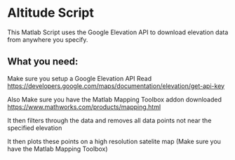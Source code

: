 # Altitude Script

This Matlab Script uses the Google Elevation API to download elevation data from anywhere you specify.

## What you need:

Make sure you setup a Google Elevation API
Read https://developers.google.com/maps/documentation/elevation/get-api-key 

Also Make sure you have the Matlab Mapping Toolbox addon downloaded
https://www.mathworks.com/products/mapping.html


It then filters through the data and removes all data points not near the specified elevation

It then plots these points on a high resolution satelite map (Make sure you have the Matlab Mapping Toolbox)
